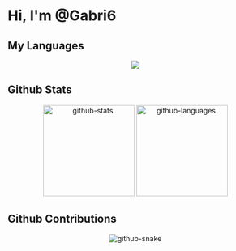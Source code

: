 # Hi, I'm @Gabri6

## My Languages
<div align="center"><img align="center" src="https://github-readme-stats.vercel.app/api/top-langs/?username=Gabri6&theme=react&show_icons=true&layout=compact" /></div>

## Github Stats
<div align="center">
<picture>
  <source media="(prefers-color-scheme: dark)" srcset="https://github-readme-stats.vercel.app/api?username=Gabri6&show_icons=true&theme=dark&include_all_commits=true&count_private=true" />
  <source media="(prefers-color-scheme: light)" srcset="https://github-readme-stats-sigma-five.vercel.app/api?username=Gabri6&show_icons=true&count_private=true&hide_border=true" />
  <img height="180em" alt="github-stats" src="https://github-readme-stats.vercel.app/api?username=Gabri6&show_icons=true&theme=dark&include_all_commits=true&count_private=true" />
</picture>
<picture>
  <source media="(prefers-color-scheme: dark)" srcset="https://github-readme-stats.vercel.app/api/top-langs/?username=Gabri6&theme=react&show_icons=true&layout=compact" />
  <source media="(prefers-color-scheme: light)" srcset="https://github-readme-stats.vercel.app/api/top-langs/?username=Gabri6&theme=light&show_icons=true&layout=compact" />
  <img height="180em" alt="github-languages" src="https://github-readme-stats.vercel.app/api/top-langs/?username=Gabri6&theme=react&show_icons=true&layout=compact" />
</picture>
</div>

## Github Contributions
<div align="center">
  <source media="(prefers-color-scheme: dark)" srcset="https://github.com/Gabri6/Gabri6/blob/output/github-contribution-grid-snake.svg" />
  <source media="(prefers-color-scheme: light)" srcset="https://github.com/Gabri6/Gabri6/blob/output/github-contribution-grid-snake.gif" />
  <img alt="github-snake" src="https://github.com/Gabri6/Gabri6/blob/output/github-contribution-grid-snake.svg" align="center" />
</div>
